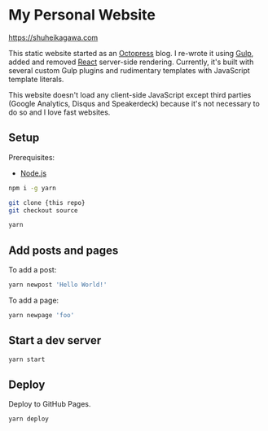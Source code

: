 # My Personal Website

https://shuheikagawa.com

This static website started as an [Octopress](https://github.com/octopress/octopress) blog. I re-wrote it using [Gulp](https://github.com/gulpjs/gulp), added and removed [React](https://github.com/facebook/react) server-side rendering. Currently, it's built with several custom Gulp plugins and rudimentary templates with JavaScript template literals.

This website doesn't load any client-side JavaScript except third parties (Google Analytics, Disqus and Speakerdeck) because it's not necessary to do so and I love fast websites.

## Setup

Prerequisites:

- [Node.js](https://nodejs.org/en/)

```sh
npm i -g yarn

git clone {this repo}
git checkout source

yarn
```

## Add posts and pages

To add a post:

```sh
yarn newpost 'Hello World!'
```

To add a page:

```sh
yarn newpage 'foo'
```

## Start a dev server

```sh
yarn start
```

## Deploy

Deploy to GitHub Pages.

```sh
yarn deploy
```
